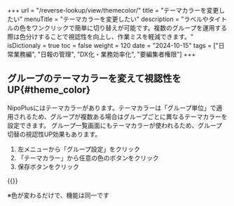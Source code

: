 +++
url = "/reverse-lookup/view/themecolor/"
title = "テーマカラーを変更したい"
menuTitle = "テーマカラーを変更したい"
description = "ラベルやタイトルの色をワンクリックで簡単に切り替えが可能です。複数のグループを運用する際は色分けすることで視認性を向上し、作業ミスを軽減できます。"
isDictionaly = true
toc = false
weight = 120
date = "2024-10-15"
tags = ["日常業務編", "日報の管理", "DX化・業務効率化", "要編集者権限"]
+++

## グループのテーマカラーを変えて視認性をUP{#theme_color}

NipoPlusにはテーマカラーがあります。テーマカラーは「グループ単位」で適用されるため、グループが複数ある場合はグループごとに異なるテーマカラーを設定できます。
グループ一覧画面にもテーマカラーが使われるため、グループ切替の視認性UP効果もあります。

1. 左メニューから「グループ設定」をクリック
2. 「テーマカラー」から任意の色のボタンをクリック
3. 保存ボタンをクリック

{{<iTablet filename="img/themeColor" msg="テーマカラーを変更してみよう" alice="ok">}}

※色が変わるだけで、機能は同一です
